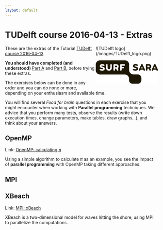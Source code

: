 ```yaml
---
layout: default
---
```


# TUDelft course 2016-04-13 - Extras

<div style="float:right;max-width:205px;" markdown="1">
![TUDelft logo](/images/TUDelft_logo.png)

![SURFsara logo](/images/SURFsara_logo.png)
</div>

These are the extras of the Tutorial [TUDelft course 2016-04-13](.).

**You should have completed (and understood)** [Part A](partA) and [Part B](partB), before trying these extras.

The exercises below can be done in any order and you can do none or more, depending on your enthusiasm and available time.

You will find several _Food for brain_ questions in each exercise that you might encounter when working with **Parallel programming** techniques. We advice that you perform many tests, observe the results (write down execution times, change parameters, make tables, draw graphs...), and think about your answers.

## OpenMP

Link: [OpenMP: calculating _&pi;_](OpenMP)
  
  Using a simple algorithm to calculate _&pi;_ as an example, you see the impact of **parallel programming** with OpenMP taking different approaches.

## MPI

## XBeach

Link: [MPI: xBeach](xBeach)
  
  XBeach is a two-dimensional model for waves hitting the shore, using MPI to parallelize the computations.

